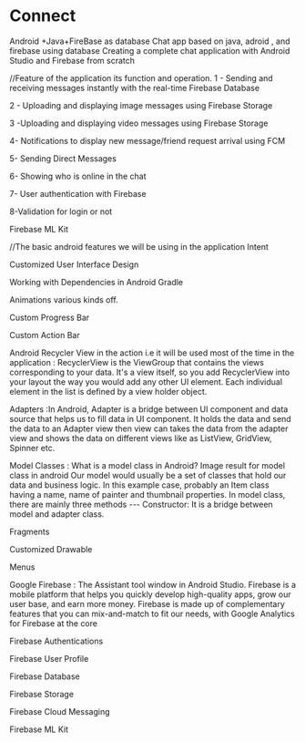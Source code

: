# Connect
Android +Java+FireBase as database 
Chat app based on java, adroid , and firebase using database Creating a complete chat application with Android Studio and Firebase from scratch

//Feature of the application its function and operation. 1 - Sending and receiving messages instantly with the real-time Firebase Database

2 - Uploading and displaying image messages using Firebase Storage

3 -Uploading and displaying video messages using Firebase Storage

4- Notifications to display new message/friend request arrival using FCM

5- Sending Direct Messages

6- Showing who is online in the chat

7- User authentication with Firebase

8-Validation for login or not

Firebase ML Kit

//The basic android features we will be using in the application Intent

Customized User Interface Design

Working with Dependencies in Android Gradle

Animations various kinds off.

Custom Progress Bar

Custom Action Bar

Android Recycler View in the action i.e it will be used most of the time in the application : RecyclerView is the ViewGroup that contains the views corresponding to your data. It's a view itself, so you add RecyclerView into your layout the way you would add any other UI element. Each individual element in the list is defined by a view holder object.

Adapters :In Android, Adapter is a bridge between UI component and data source that helps us to fill data in UI component. It holds the data and send the data to an Adapter view then view can takes the data from the adapter view and shows the data on different views like as ListView, GridView, Spinner etc.

Model Classes : What is a model class in Android? Image result for model class in android Our model would usually be a set of classes that hold our data and business logic. In this example case, probably an Item class having a name, name of painter and thumbnail properties. In model class, there are mainly three methods --- Constructor: It is a bridge between model and adapter class.

Fragments

Customized Drawable

Menus

Google Firebase : The Assistant tool window in Android Studio. Firebase is a mobile platform that helps you quickly develop high-quality apps, grow our user base, and earn more money. Firebase is made up of complementary features that you can mix-and-match to fit our needs, with Google Analytics for Firebase at the core

Firebase Authentications

Firebase User Profile

Firebase Database

Firebase Storage

Firebase Cloud Messaging

Firebase ML Kit 


